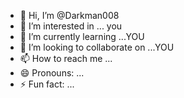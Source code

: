 - 👋 Hi, I’m @Darkman008
- 👀 I’m interested in ... you
- 🌱 I’m currently learning ...YOU
- 💞️ I’m looking to collaborate on ...YOU
- 📫 How to reach me ...
- 😄 Pronouns: ...
- ⚡ Fun fact: ...

<!---
Darkman008/Darkman008 is a ✨ special ✨ repository because its `README.md` (this file) appears on your GitHub profile.
You can click the Preview link to take a look at your changes.
--->
